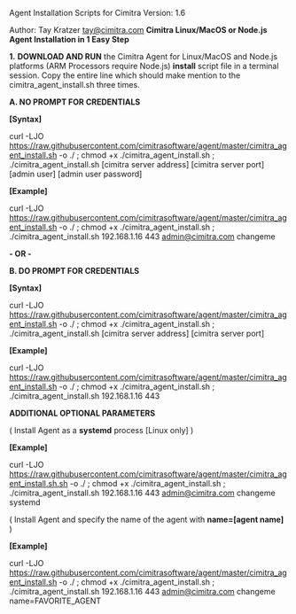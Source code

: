 
Agent Installation Scripts for Cimitra
Version: 1.6

Author: Tay Kratzer tay@cimitra.com
**Cimitra Linux/MacOS or Node.js Agent Installation in 1 Easy Step**

**1.** **DOWNLOAD AND RUN** the Cimitra Agent for Linux/MacOS and Node.js platforms (ARM Processors require Node.js) **install** script file in a terminal session. Copy the entire line which should make mention to the cimitra_agent_install.sh three times. 

**A. NO PROMPT FOR CREDENTIALS**

**[Syntax]**

curl -LJO https://raw.githubusercontent.com/cimitrasoftware/agent/master/cimitra_agent_install.sh -o ./ ; chmod +x ./cimitra_agent_install.sh ; ./cimitra_agent_install.sh [cimitra server address] [cimitra server port] [admin user] [admin user password]

**[Example]**

curl -LJO https://raw.githubusercontent.com/cimitrasoftware/agent/master/cimitra_agent_install.sh -o ./ ; chmod +x ./cimitra_agent_install.sh ; ./cimitra_agent_install.sh 192.168.1.16 443 admin@cimitra.com changeme

**- OR -**

**B. DO PROMPT FOR CREDENTIALS**

**[Syntax]**

curl -LJO https://raw.githubusercontent.com/cimitrasoftware/agent/master/cimitra_agent_install.sh -o ./ ; chmod +x ./cimitra_agent_install.sh ; ./cimitra_agent_install.sh [cimitra server address] [cimitra server port]

**[Example]**

curl -LJO https://raw.githubusercontent.com/cimitrasoftware/agent/master/cimitra_agent_install.sh -o ./ ; chmod +x ./cimitra_agent_install.sh ; ./cimitra_agent_install.sh 192.168.1.16 443

**ADDITIONAL OPTIONAL PARAMETERS**

( Install Agent as a **systemd** process [Linux only] )

**[Example]**

curl -LJO https://raw.githubusercontent.com/cimitrasoftware/agent/master/cimitra_agent_install.sh.sh -o ./ ; chmod +x ./cimitra_agent_install.sh ; ./cimitra_agent_install.sh 192.168.1.16 443 admin@cimitra.com changeme systemd

( Install Agent and specify the name of the agent with **name=[agent name]** )

**[Example]**

curl -LJO https://raw.githubusercontent.com/cimitrasoftware/agent/master/cimitra_agent_install.sh -o ./ ; chmod +x ./cimitra_agent_install.sh ; ./cimitra_agent_install.sh 192.168.1.16 443 admin@cimitra.com changeme name=FAVORITE_AGENT


